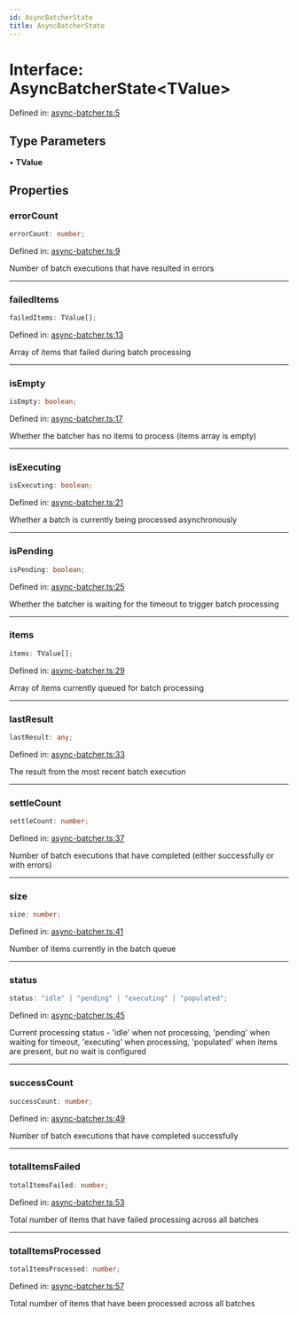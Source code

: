 ```yaml
---
id: AsyncBatcherState
title: AsyncBatcherState
---
```


<!-- DO NOT EDIT: this page is autogenerated from the type comments -->

# Interface: AsyncBatcherState\<TValue\>

Defined in: [async-batcher.ts:5](https://github.com/TanStack/pacer/blob/main/packages/pacer/src/async-batcher.ts#L5)

## Type Parameters

• **TValue**

## Properties

### errorCount

```ts
errorCount: number;
```

Defined in: [async-batcher.ts:9](https://github.com/TanStack/pacer/blob/main/packages/pacer/src/async-batcher.ts#L9)

Number of batch executions that have resulted in errors

***

### failedItems

```ts
failedItems: TValue[];
```

Defined in: [async-batcher.ts:13](https://github.com/TanStack/pacer/blob/main/packages/pacer/src/async-batcher.ts#L13)

Array of items that failed during batch processing

***

### isEmpty

```ts
isEmpty: boolean;
```

Defined in: [async-batcher.ts:17](https://github.com/TanStack/pacer/blob/main/packages/pacer/src/async-batcher.ts#L17)

Whether the batcher has no items to process (items array is empty)

***

### isExecuting

```ts
isExecuting: boolean;
```

Defined in: [async-batcher.ts:21](https://github.com/TanStack/pacer/blob/main/packages/pacer/src/async-batcher.ts#L21)

Whether a batch is currently being processed asynchronously

***

### isPending

```ts
isPending: boolean;
```

Defined in: [async-batcher.ts:25](https://github.com/TanStack/pacer/blob/main/packages/pacer/src/async-batcher.ts#L25)

Whether the batcher is waiting for the timeout to trigger batch processing

***

### items

```ts
items: TValue[];
```

Defined in: [async-batcher.ts:29](https://github.com/TanStack/pacer/blob/main/packages/pacer/src/async-batcher.ts#L29)

Array of items currently queued for batch processing

***

### lastResult

```ts
lastResult: any;
```

Defined in: [async-batcher.ts:33](https://github.com/TanStack/pacer/blob/main/packages/pacer/src/async-batcher.ts#L33)

The result from the most recent batch execution

***

### settleCount

```ts
settleCount: number;
```

Defined in: [async-batcher.ts:37](https://github.com/TanStack/pacer/blob/main/packages/pacer/src/async-batcher.ts#L37)

Number of batch executions that have completed (either successfully or with errors)

***

### size

```ts
size: number;
```

Defined in: [async-batcher.ts:41](https://github.com/TanStack/pacer/blob/main/packages/pacer/src/async-batcher.ts#L41)

Number of items currently in the batch queue

***

### status

```ts
status: "idle" | "pending" | "executing" | "populated";
```

Defined in: [async-batcher.ts:45](https://github.com/TanStack/pacer/blob/main/packages/pacer/src/async-batcher.ts#L45)

Current processing status - 'idle' when not processing, 'pending' when waiting for timeout, 'executing' when processing, 'populated' when items are present, but no wait is configured

***

### successCount

```ts
successCount: number;
```

Defined in: [async-batcher.ts:49](https://github.com/TanStack/pacer/blob/main/packages/pacer/src/async-batcher.ts#L49)

Number of batch executions that have completed successfully

***

### totalItemsFailed

```ts
totalItemsFailed: number;
```

Defined in: [async-batcher.ts:53](https://github.com/TanStack/pacer/blob/main/packages/pacer/src/async-batcher.ts#L53)

Total number of items that have failed processing across all batches

***

### totalItemsProcessed

```ts
totalItemsProcessed: number;
```

Defined in: [async-batcher.ts:57](https://github.com/TanStack/pacer/blob/main/packages/pacer/src/async-batcher.ts#L57)

Total number of items that have been processed across all batches
